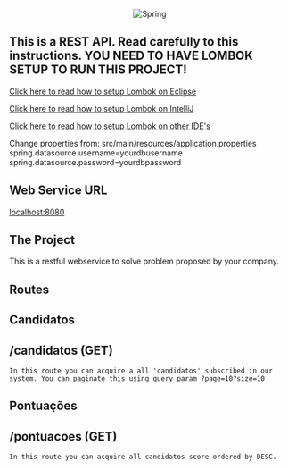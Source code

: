 <p align="center">
  <img src="https://www.oliberal.com/image/contentid/policy:1.103017:1554043688/cd-tim-maia-racional-volume-1-remasterizado-D-NQ-NP-745624-MLB25869429471-082017-F.jpg?f=2x1&$p$f=904e4f9&w=1500&$w=f075b93" alt=Spring framework icon"/>
</p>

<h2><strong>This is a REST API. Read carefully to this instructions. YOU NEED TO HAVE LOMBOK SETUP TO RUN THIS PROJECT!</strong></h2>

<p><a href="https://projectlombok.org/setup/eclipse">Click here to read how to setup Lombok on Eclipse</a></p>
<p><a href="https://projectlombok.org/setup/intellij">Click here to read how to setup Lombok on IntelliJ</a></p>
<p><a href="https://projectlombok.org/setup/https://projectlombok.org/setup/overview">Click here to read how to setup Lombok on other IDE's</a></p>

<p>Change properties from: src/main/resources/application.properties <br />
  spring.datasource.username=yourdbusername <br />
  spring.datasource.password=yourdbpassword
</p> 

## Web Service URL

<p><a href="localhost:8080/" target="_blank">localhost:8080</a></p>

## The Project
This is a restful webservice to solve problem proposed by your company.

## Routes

## Candidatos
## /candidatos (GET)
```
In this route you can acquire a all 'candidatos' subscribed in our system. You can paginate this using query param ?page=10?size=10
```

## Pontuações
## /pontuacoes (GET)
```
In this route you can acquire all candidatos score ordered by DESC.
```
